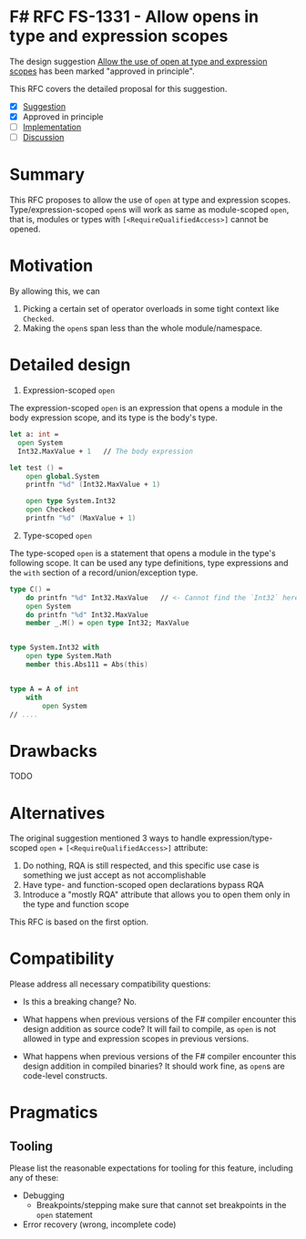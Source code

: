 # F# RFC FS-1331 - Allow opens in type and expression scopes

The design suggestion [Allow the use of open at type and expression scopes](https://github.com/fsharp/fslang-suggestions/issues/96) has been marked "approved in principle".

This RFC covers the detailed proposal for this suggestion.

- [x] [Suggestion](https://github.com/fsharp/fslang-suggestions/issues/96)
- [x] Approved in principle
- [ ] [Implementation](https://github.com/dotnet/fsharp/pull/FILL-ME-IN)
- [ ] [Discussion](https://github.com/fsharp/fslang-design/discussions/FILL-ME-IN)

# Summary

This RFC proposes to allow the use of `open` at type and expression scopes. Type/expression-scoped `open`s will work as same as module-scoped `open`, that is, modules or types with `[<RequireQualifiedAccess>]` cannot be opened.

# Motivation

By allowing this, we can 
1. Picking a certain set of operator overloads in some tight context like `Checked`.
2. Making the `open`s span less than the whole module/namespace.

# Detailed design

1. Expression-scoped `open`

The expression-scoped `open` is an expression that opens a module in the body expression scope, and its type is the body's type.

```fsharp
let a: int =
  open System
  Int32.MaxValue + 1   // The body expression

let test () =
    open global.System
    printfn "%d" (Int32.MaxValue + 1)

    open type System.Int32
    open Checked
    printfn "%d" (MaxValue + 1)
```

2. Type-scoped `open`

The type-scoped `open` is a statement that opens a module in the type's following scope. It can be used any type definitions, type expressions and the `with` section of a record/union/exception type.


```fsharp
type C() =
    do printfn "%d" Int32.MaxValue   // <- Cannot find the `Int32` here
    open System
    do printfn "%d" Int32.MaxValue
    member _.M() = open type Int32; MaxValue


type System.Int32 with
    open type System.Math
    member this.Abs111 = Abs(this)


type A = A of int
    with
        open System
// ....
```

# Drawbacks

TODO

# Alternatives

The original suggestion mentioned 3 ways to handle expression/type-scoped `open` + `[<RequireQualifiedAccess>]` attribute:

1. Do nothing, RQA is still respected, and this specific use case is something we just accept as not accomplishable
2. Have type- and function-scoped open declarations bypass RQA
3. Introduce a "mostly RQA" attribute that allows you to open them only in the type and function scope

This RFC is based on the first option.

# Compatibility

Please address all necessary compatibility questions:

* Is this a breaking change?
No.

* What happens when previous versions of the F# compiler encounter this design addition as source code?
It will fail to compile, as `open` is not allowed in type and expression scopes in previous versions.

* What happens when previous versions of the F# compiler encounter this design addition in compiled binaries?
It should work fine, as `open`s are code-level constructs.

# Pragmatics

## Tooling

Please list the reasonable expectations for tooling for this feature, including any of these:

* Debugging
  * Breakpoints/stepping
    make sure that cannot set breakpoints in the `open` statement
* Error recovery (wrong, incomplete code)
